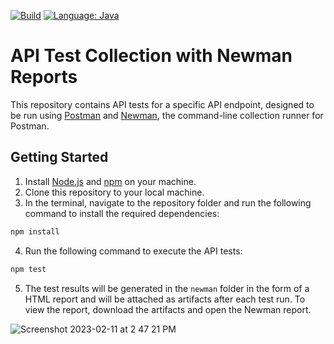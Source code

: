 [![Build](https://github.com/harshiyo/api_tests/actions/workflows/test.yml/badge.svg)](https://github.com/harshiyo/api_tests/actions/workflows/test.yml) 
[![Language: Java](https://img.shields.io/badge/Language-Javascript-orange.svg)](https://github.com/harshiyo/api_tests)


# API Test Collection with Newman Reports

This repository contains API tests for a specific API endpoint, designed to be run using [Postman](https://www.postman.com/) and [Newman](https://github.com/postmanlabs/newman), the command-line collection runner for Postman.

## Getting Started

1. Install [Node.js](https://nodejs.org/en/download/) and [npm](https://www.npmjs.com/get-npm) on your machine.
2. Clone this repository to your local machine.
3. In the terminal, navigate to the repository folder and run the following command to install the required dependencies:

```bash
npm install
``` 

4. Run the following command to execute the API tests:

```bash
npm test
``` 

5. The test results will be generated in the `newman` folder in the form of a HTML report and will be attached as artifacts after each test run. To view the report, download the artifacts and open the Newman report.

![Screenshot 2023-02-11 at 2 47 21 PM](https://user-images.githubusercontent.com/12981675/218278273-f208aad2-8ba7-490d-bb0a-e350f34f410c.png)
